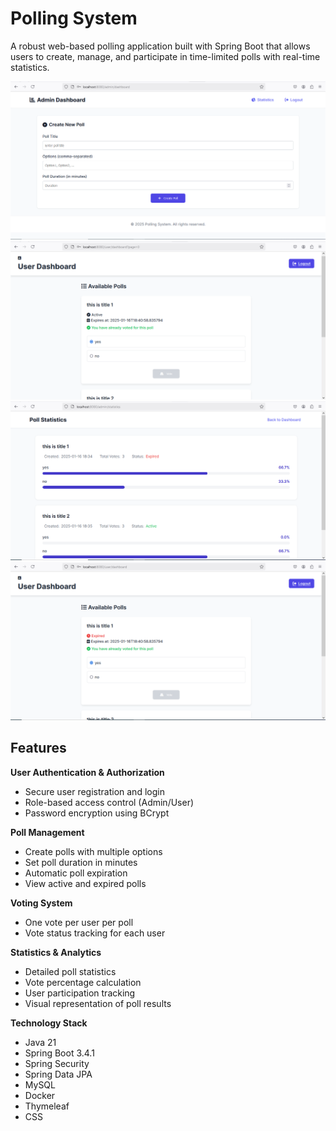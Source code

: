 # Polling System
A robust web-based polling application built with Spring Boot that allows users to create, manage, and participate in time-limited polls with real-time statistics.

![Polling System](screenshots/1.png)
![Polling System](screenshots/2.png)
![Polling System](screenshots/3.png)
![Polling System](screenshots/4.png)

## Features

**User Authentication & Authorization**

- Secure user registration and login
- Role-based access control (Admin/User)
- Password encryption using BCrypt


**Poll Management**

- Create polls with multiple options
- Set poll duration in minutes
- Automatic poll expiration
- View active and expired polls


**Voting System**
- One vote per user per poll
- Vote status tracking for each user


**Statistics & Analytics**
- Detailed poll statistics
- Vote percentage calculation
- User participation tracking
- Visual representation of poll results


**Technology Stack**
- Java 21
- Spring Boot 3.4.1
- Spring Security
- Spring Data JPA
- MySQL
- Docker
- Thymeleaf
- CSS

